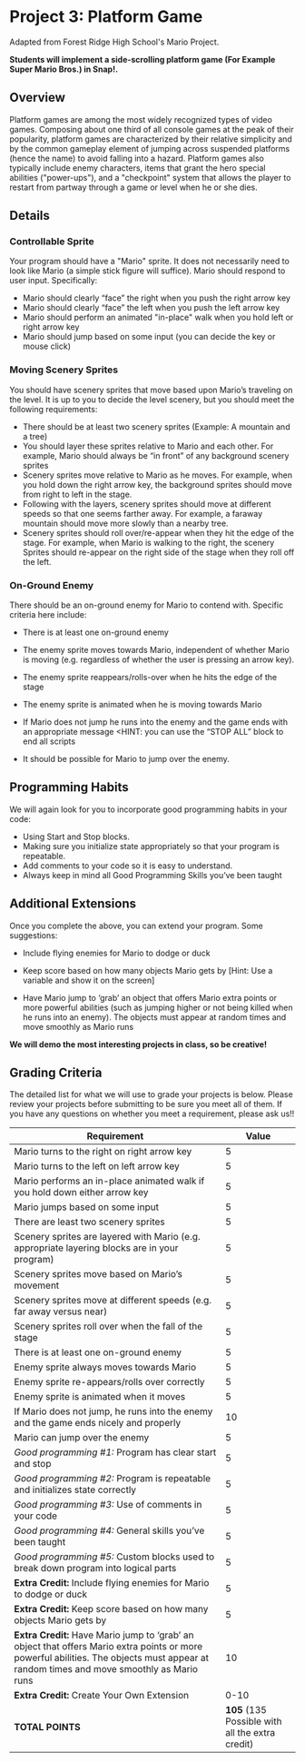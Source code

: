 # Project 3: Platform Game

Adapted from Forest Ridge High School's Mario Project.

**Students will implement a side-scrolling platform game (For Example Super Mario Bros.) in Snap!.**

## Overview

Platform games are among the most widely recognized types of video games.  Composing about one third of all console games at the peak of their popularity, platform games are characterized by their relative simplicity and by the common gameplay element of jumping across suspended platforms (hence the name) to avoid falling into a hazard.  Platform games also typically include enemy characters, items that grant the hero special abilities ("power-ups"), and a "checkpoint" system that allows the player to restart from partway through a game or level when he or she dies.

## Details

### Controllable Sprite

Your program should have a "Mario" sprite. It does not necessarily need to look like Mario (a simple stick figure will suffice). Mario should respond to user input. Specifically:

* Mario should clearly “face” the right when you push the right arrow key
* Mario should clearly “face” the left when you push the left arrow key
* Mario should perform an animated "in-place" walk when you hold left or right arrow key
* Mario should jump based on some input (you can decide the key or mouse click)

### Moving Scenery Sprites

You should have scenery sprites that move based upon Mario’s traveling on the level. It is up to you to decide the level scenery, but you should meet the following requirements:

* There should be at least two scenery sprites (Example: A mountain and a tree)
* You should layer these sprites relative to Mario and each other. For example, Mario should always be “in front” of any background scenery sprites
* Scenery sprites move relative to Mario as he moves. For example, when you hold down the right arrow key, the background sprites should move from right to left in the stage.
* Following with the layers, scenery sprites should move at different speeds so that one seems farther away. For example, a faraway mountain should move more slowly than a nearby tree.
* Scenery sprites should roll over/re-appear when they hit the edge of the stage. For example, when Mario is walking to the right, the scenery Sprites should re-appear on the right side of the stage when they roll off the left.

### On-Ground Enemy

There should be an on-ground enemy for Mario to contend with. Specific criteria here include:

* There is at least one on-ground enemy
* The enemy sprite moves towards Mario, independent of whether Mario is moving (e.g. regardless of whether the user is pressing an arrow key).
* The enemy sprite reappears/rolls-over when he hits the edge of the stage

* The enemy sprite is animated when he is moving towards Mario

* If Mario does not jump he runs into the enemy and the game ends with an appropriate message <HINT: you can use the “STOP ALL” block to end all scripts

* It should be possible for Mario to jump over the enemy.

## Programming Habits

We will again look for you to incorporate good programming habits in your code:

* Using Start and Stop blocks.
* Making sure you initialize state appropriately so that your program is repeatable.
* Add comments to your code so it is easy to understand.
* Always keep in mind all Good Programming Skills you’ve been taught

## Additional Extensions

Once you complete the above, you can extend your program. Some suggestions:

* Include flying enemies for Mario to dodge or duck

* Keep score based on how many objects Mario gets by [Hint: Use a variable and show it on the screen]

* Have Mario jump to ‘grab’ an object that offers Mario extra points or more powerful abilities (such as jumping higher or not being killed when he runs into an enemy). The objects must appear at random times and move smoothly as Mario runs

**We will demo the most interesting projects in class, so be creative!**

## Grading Criteria

The detailed list for what we will use to grade your projects is below. Please review your projects before submitting to be sure you meet all of them. If you have any questions on whether you meet a requirement, please ask us!!

|Requirement | Value |
|------------|-------|
| Mario turns to the right on right arrow key | 5 |
| Mario turns to the left on left arrow key | 5 |
| Mario performs an in-place animated walk if you hold down either arrow key | 5
| Mario jumps based on some input | 5 |
| There are least two scenery sprites | 5 |
| Scenery sprites are layered with Mario (e.g. appropriate layering blocks are in your program) | 5 |
| Scenery sprites move based on Mario’s movement | 5 |
| Scenery sprites move at different speeds (e.g. far away versus near) | 5 |
| Scenery sprites roll over when the fall of the stage | 5 |
| There is at least one on-ground enemy | 5 |
| Enemy sprite always moves towards Mario | 5 |
| Enemy sprite re-appears/rolls over correctly | 5 |
| Enemy sprite is animated when it moves | 5 |
| If Mario does not jump, he runs into the enemy and the game ends nicely and properly | 10 |
| Mario can jump over the enemy | 5 |
| *Good programming #1:* Program has clear start and stop | 5 |
| *Good programming #2:* Program is repeatable and initializes state correctly | 5 |
| *Good programming #3:* Use of comments in your code | 5 |
| *Good programming #4:* General skills you’ve been taught | 5 |
| *Good programming #5:* Custom blocks used to break down program into logical parts | 5 |
| **Extra Credit:** Include flying enemies for Mario to dodge or duck | 5 |
| **Extra Credit:** Keep score based on how many objects Mario gets by | 5 |
| **Extra Credit:** Have Mario jump to ‘grab’ an object that offers Mario extra points or more powerful abilities. The objects must appear at random times and move smoothly as Mario runs | 10 |
| **Extra Credit:** Create Your Own Extension | 0-10 |
| **TOTAL POINTS** | **105** (135 Possible with all the extra credit) |
